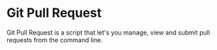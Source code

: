 Git Pull Request
================

Git Pull Request is a script that let's you manage, view and submit pull requests from the command line.